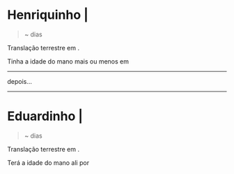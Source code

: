 # Henriquinho | __<span id="id_age_mcqueen"></span>__

> <span id="id_bday_mcqueen"></span> ~ <span id="id_days_mcqueen"></span> dias

Translação terrestre em __<span id="id_next_mcqueen"></span>__.

Tinha a idade do mano mais ou menos em __<span id="id_past_mcqueen"></span>__

---


__<span id="id_age_diff"></span>__ depois...

---

# Eduardinho | __<span id="id_age_bolinha"></span>__

> <span id="id_bday_bolinha"></span> ~ <span id="id_days_bolinha"></span> dias

Translação terrestre em __<span id="id_next_bolinha"></span>__.

Terá a idade do mano ali por __<span id="id_futu_bolinha"></span>__


<script src="/moment.min.js"></script>
<script src="/moment.pt-br.js"></script>

<script type="text/javascript">
    // mo_* represents a 'moment'   = point in time
    // du_* represents a 'duration' = time interval

    var mo_mcqueen = moment('2013-08-26 09:02 -0300', 'YYYY-MM-DD HH:mm Z', true);
    var mo_bolinha = moment('2016-12-01 18:05 -0300', 'YYYY-MM-DD HH:mm Z', true);

    var du_age_diff = moment.duration(mo_bolinha.diff(mo_mcqueen));

    var du_age_mcqueen = moment.duration(moment().diff(mo_mcqueen));
    var du_age_bolinha = moment.duration(moment().diff(mo_bolinha));

    var mo_next_mcqueen = mo_mcqueen.clone().add(du_age_mcqueen.years() + 1, 'years');
    var mo_next_bolinha = mo_bolinha.clone().add(du_age_bolinha.years() + 1, 'years');

    var mo_past_mcqueen = mo_mcqueen.clone().add(du_age_bolinha);
    var mo_futu_bolinha = mo_bolinha.clone().add(du_age_mcqueen);


    document.getElementById("id_bday_mcqueen").innerHTML = mo_mcqueen.format('LL');
    document.getElementById("id_bday_bolinha").innerHTML = mo_bolinha.format('LL');

    document.getElementById("id_age_diff").innerHTML = du_to_str(du_age_diff);

    document.getElementById("id_age_mcqueen").innerHTML = du_to_str(du_age_mcqueen);
    document.getElementById("id_age_bolinha").innerHTML = du_to_str(du_age_bolinha);
    document.getElementById("id_days_mcqueen").innerHTML = Math.floor(du_age_mcqueen.asDays()).toLocaleString('pt');
    document.getElementById("id_days_bolinha").innerHTML = Math.floor(du_age_bolinha.asDays()).toLocaleString('pt');

    document.getElementById("id_next_mcqueen").innerHTML = du_to_str(moment.duration(mo_next_mcqueen.diff(moment())));
    document.getElementById("id_next_bolinha").innerHTML = du_to_str(moment.duration(mo_next_bolinha.diff(moment())));

    document.getElementById("id_past_mcqueen").innerHTML = mo_past_mcqueen.format('LL');
    document.getElementById("id_futu_bolinha").innerHTML = mo_futu_bolinha.format('LL');

    function du_to_str(duration) {
        var years  = duration.years();
        var months = duration.months();
        var days   = duration.days();
        var hours  = duration.hours();
        var text = "";

        if (years > 0) {
            text += years + (years == 1 ? " ano, " : " anos, ");
        }
        if (months > 0) {
            text += months + (months == 1 ? " mês, " : " meses, ");
        }

        text += days +  (days  < 2 ? " dia e " : " dias e ");
        text += hours + (hours < 2 ? " hora"   : " horas");
        return text;
    }

</script>
